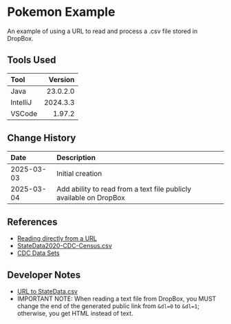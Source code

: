 # Pokemon Example
An example of using a URL to read and process a .csv file stored in DropBox.

## Tools Used

| Tool     |  Version |
|:---------|---------:|
| Java     | 23.0.2.0 |
| IntelliJ | 2024.3.3 |
| VSCode   |   1.97.2 |

## Change History

| Date       | Description                                                        |
|:-----------|:-------------------------------------------------------------------|
| 2025-03-03 | Initial creation                                                   |
| 2025-03-04 | Add ability to read from a text file publicly available on DropBox |

## References

* [Reading directly from a URL](https://docs.oracle.com/javase/tutorial/networking/urls/readingURL.html)
* [StateData2020-CDC-Census.csv](https://data.census.gov/)
* [CDC Data Sets](https://open.cdc.gov/data.html)

## Developer Notes

* [URL to StateData.csv](https://1drv.ms/u/s!Ash3pFpgn-Cnyr18zLwmbT6q_S0Psg?e=EQiwfQ)
* IMPORTANT NOTE: When reading a text file from DropBox, you MUST change the end of the generated
public link from `&dl=0` to `&dl=1`; otherwise, you get HTML instead of text.
        
